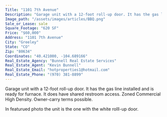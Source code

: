 ```yaml
---
Title: "1101 7th Avenue"
Description: "Garage unit with a 12-foot roll-up door. It has the gas line installed and is ready for furnace. It does have shared restroom access. Zoned Commercial High Density. Owner-carry terms possible."
Image_path: "/assets/images/articles/BBQ.png"
Sale_or_Lease: sale
Square_Footage: "620 SF"
Frice: "$60,000"
Address: "1101 7th Avenue"
City: "Greeley"
State: "CO"
Zip: "80634"
Coordinates: "40.421000, -104.689166"
Real_Estate_Agency: "Bunnell Real Estate Services"
Real_Estate_Agent: "Kevin Bunnell"
Real_Estate_Email: "hotproperties1@hotmail.com"
Real_Estate_Phone: "(970) 381-8899"
---
```


Garage unit with a 12-foot roll-up door. It has the gas line installed and is ready for furnace. It does have shared restroom access. Zoned Commercial High Density. Owner-carry terms possible.

In featurued photo the unit is the one with the white rolll-up door.
